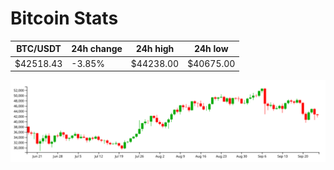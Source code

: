 # Bitcoin Stats

BTC/USDT|24h change|24h high|24h low|
|---|---|---|---|
|$42518.43|-3.85%|$44238.00|$40675.00|

<img src="./chart.svg">
